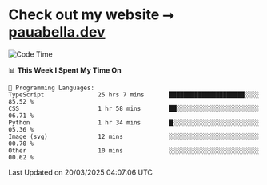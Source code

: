 # Check out my website ⭢ [pauabella.dev](https://pauabella.dev)

<!--START_SECTION:waka-->
![Code Time](http://img.shields.io/badge/Code%20Time-4%2C230%20hrs%2037%20mins-blue)

📊 **This Week I Spent My Time On** 

```text
💬 Programming Languages: 
TypeScript               25 hrs 7 mins       █████████████████████░░░░   85.52 % 
CSS                      1 hr 58 mins        ██░░░░░░░░░░░░░░░░░░░░░░░   06.71 % 
Python                   1 hr 34 mins        █░░░░░░░░░░░░░░░░░░░░░░░░   05.36 % 
Image (svg)              12 mins             ░░░░░░░░░░░░░░░░░░░░░░░░░   00.70 % 
Other                    10 mins             ░░░░░░░░░░░░░░░░░░░░░░░░░   00.62 % 
```


 Last Updated on 20/03/2025 04:07:06 UTC
<!--END_SECTION:waka-->
